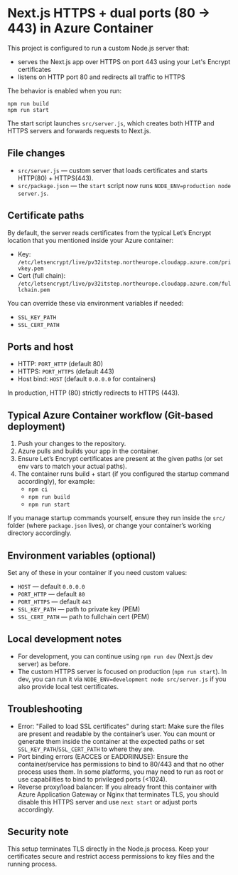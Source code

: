 # Next.js HTTPS + dual ports (80 → 443) in Azure Container

This project is configured to run a custom Node.js server that:
- serves the Next.js app over HTTPS on port 443 using your Let's Encrypt certificates
- listens on HTTP port 80 and redirects all traffic to HTTPS

The behavior is enabled when you run:

```
npm run build
npm run start
```

The start script launches `src/server.js`, which creates both HTTP and HTTPS servers and forwards requests to Next.js.

## File changes
- `src/server.js` — custom server that loads certificates and starts HTTP(80) + HTTPS(443).
- `src/package.json` — the `start` script now runs `NODE_ENV=production node server.js`.

## Certificate paths
By default, the server reads certificates from the typical Let’s Encrypt location that you mentioned inside your Azure container:

- Key: `/etc/letsencrypt/live/pv32itstep.northeurope.cloudapp.azure.com/privkey.pem`
- Cert (full chain): `/etc/letsencrypt/live/pv32itstep.northeurope.cloudapp.azure.com/fullchain.pem`

You can override these via environment variables if needed:
- `SSL_KEY_PATH`
- `SSL_CERT_PATH`

## Ports and host
- HTTP: `PORT_HTTP` (default 80)
- HTTPS: `PORT_HTTPS` (default 443)
- Host bind: `HOST` (default `0.0.0.0` for containers)

In production, HTTP (80) strictly redirects to HTTPS (443).

## Typical Azure Container workflow (Git-based deployment)
1. Push your changes to the repository.
2. Azure pulls and builds your app in the container.
3. Ensure Let’s Encrypt certificates are present at the given paths (or set env vars to match your actual paths).
4. The container runs build + start (if you configured the startup command accordingly), for example:
   - `npm ci`
   - `npm run build`
   - `npm run start`

If you manage startup commands yourself, ensure they run inside the `src/` folder (where `package.json` lives), or change your container’s working directory accordingly.

## Environment variables (optional)
Set any of these in your container if you need custom values:

- `HOST` — default `0.0.0.0`
- `PORT_HTTP` — default `80`
- `PORT_HTTPS` — default `443`
- `SSL_KEY_PATH` — path to private key (PEM)
- `SSL_CERT_PATH` — path to fullchain cert (PEM)

## Local development notes
- For development, you can continue using `npm run dev` (Next.js dev server) as before.
- The custom HTTPS server is focused on production (`npm run start`). In dev, you can run it via `NODE_ENV=development node src/server.js` if you also provide local test certificates.

## Troubleshooting
- Error: "Failed to load SSL certificates" during start: Make sure the files are present and readable by the container’s user. You can mount or generate them inside the container at the expected paths or set `SSL_KEY_PATH`/`SSL_CERT_PATH` to where they are.
- Port binding errors (EACCES or EADDRINUSE): Ensure the container/service has permissions to bind to 80/443 and that no other process uses them. In some platforms, you may need to run as root or use capabilities to bind to privileged ports (<1024).
- Reverse proxy/load balancer: If you already front this container with Azure Application Gateway or Nginx that terminates TLS, you should disable this HTTPS server and use `next start` or adjust ports accordingly.

## Security note
This setup terminates TLS directly in the Node.js process. Keep your certificates secure and restrict access permissions to key files and the running process.
